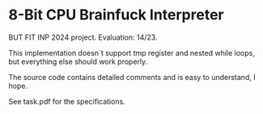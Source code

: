 # 8-Bit CPU Brainfuck Interpreter
BUT FIT INP 2024 project.
Evaluation: 14/23.

This implementation doesn`t support tmp register and nested while loops,
but everything else should work properly.

The source code contains detailed comments and is easy to understand, I hope.

See task.pdf for the specifications.

